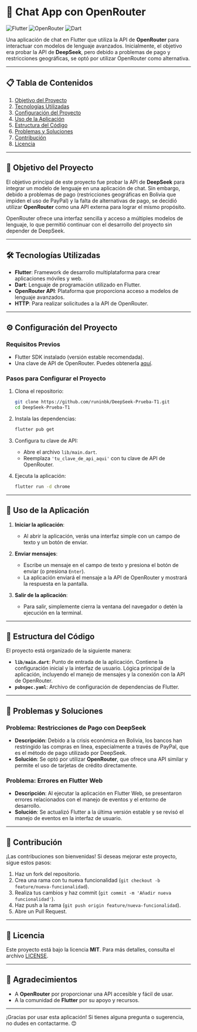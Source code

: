 
# 🚀 Chat App con OpenRouter

![Flutter](https://img.shields.io/badge/Flutter-02569B?style=for-the-badge&logo=flutter&logoColor=white)
![OpenRouter](https://img.shields.io/badge/OpenRouter-000000?style=for-the-badge&logo=openai&logoColor=white)
![Dart](https://img.shields.io/badge/Dart-0175C2?style=for-the-badge&logo=dart&logoColor=white)

Una aplicación de chat en Flutter que utiliza la API de **OpenRouter** para interactuar con modelos de lenguaje avanzados. Inicialmente, el objetivo era probar la API de **DeepSeek**, pero debido a problemas de pago y restricciones geográficas, se optó por utilizar OpenRouter como alternativa.

---

## 📋 Tabla de Contenidos

1. [Objetivo del Proyecto](#-objetivo-del-proyecto)
2. [Tecnologías Utilizadas](#-tecnologías-utilizadas)
3. [Configuración del Proyecto](#-configuración-del-proyecto)
4. [Uso de la Aplicación](#-uso-de-la-aplicación)
5. [Estructura del Código](#-estructura-del-código)
6. [Problemas y Soluciones](#-problemas-y-soluciones)
7. [Contribución](#-contribución)
8. [Licencia](#-licencia)

---

## 🎯 Objetivo del Proyecto

El objetivo principal de este proyecto fue probar la API de **DeepSeek** para integrar un modelo de lenguaje en una aplicación de chat. Sin embargo, debido a problemas de pago (restricciones geográficas en Bolivia que impiden el uso de PayPal) y la falta de alternativas de pago, se decidió utilizar **OpenRouter** como una API externa para lograr el mismo propósito.

OpenRouter ofrece una interfaz sencilla y acceso a múltiples modelos de lenguaje, lo que permitió continuar con el desarrollo del proyecto sin depender de DeepSeek.

---

## 🛠 Tecnologías Utilizadas

- **Flutter**: Framework de desarrollo multiplataforma para crear aplicaciones móviles y web.
- **Dart**: Lenguaje de programación utilizado en Flutter.
- **OpenRouter API**: Plataforma que proporciona acceso a modelos de lenguaje avanzados.
- **HTTP**: Para realizar solicitudes a la API de OpenRouter.

---

## ⚙ Configuración del Proyecto

### Requisitos Previos

- Flutter SDK instalado (versión estable recomendada).
- Una clave de API de OpenRouter. Puedes obtenerla [aquí](https://openrouter.ai/).

### Pasos para Configurar el Proyecto

1. Clona el repositorio:
   ```bash
   git clone https://github.com/runinbk/DeepSeek-Prueba-T1.git
   cd DeepSeek-Prueba-T1
   ```

2. Instala las dependencias:
   ```bash
   flutter pub get
   ```

3. Configura tu clave de API:
   - Abre el archivo `lib/main.dart`.
   - Reemplaza `'tu_clave_de_api_aqui'` con tu clave de API de OpenRouter.

4. Ejecuta la aplicación:
   ```bash
   flutter run -d chrome
   ```

---

## 📱 Uso de la Aplicación

1. **Iniciar la aplicación**:
   - Al abrir la aplicación, verás una interfaz simple con un campo de texto y un botón de enviar.

2. **Enviar mensajes**:
   - Escribe un mensaje en el campo de texto y presiona el botón de enviar (o presiona `Enter`).
   - La aplicación enviará el mensaje a la API de OpenRouter y mostrará la respuesta en la pantalla.

3. **Salir de la aplicación**:
   - Para salir, simplemente cierra la ventana del navegador o detén la ejecución en la terminal.

---

## 🧩 Estructura del Código

El proyecto está organizado de la siguiente manera:

- **`lib/main.dart`**: Punto de entrada de la aplicación. Contiene la configuración inicial y la interfaz de usuario. Lógica principal de la aplicación, incluyendo el manejo de mensajes y la conexión con la API de OpenRouter.
- **`pubspec.yaml`**: Archivo de configuración de dependencias de Flutter.

---

## 🚨 Problemas y Soluciones

### Problema: Restricciones de Pago con DeepSeek
- **Descripción**: Debido a la crisis económica en Bolivia, los bancos han restringido las compras en línea, especialmente a través de PayPal, que es el método de pago utilizado por DeepSeek.
- **Solución**: Se optó por utilizar **OpenRouter**, que ofrece una API similar y permite el uso de tarjetas de crédito directamente.

### Problema: Errores en Flutter Web
- **Descripción**: Al ejecutar la aplicación en Flutter Web, se presentaron errores relacionados con el manejo de eventos y el entorno de desarrollo.
- **Solución**: Se actualizó Flutter a la última versión estable y se revisó el manejo de eventos en la interfaz de usuario.

---

## 🤝 Contribución

¡Las contribuciones son bienvenidas! Si deseas mejorar este proyecto, sigue estos pasos:

1. Haz un fork del repositorio.
2. Crea una rama con tu nueva funcionalidad (`git checkout -b feature/nueva-funcionalidad`).
3. Realiza tus cambios y haz commit (`git commit -m 'Añadir nueva funcionalidad'`).
4. Haz push a la rama (`git push origin feature/nueva-funcionalidad`).
5. Abre un Pull Request.

---

## 📜 Licencia

Este proyecto está bajo la licencia **MIT**. Para más detalles, consulta el archivo [LICENSE](LICENSE).

---

## 🙏 Agradecimientos

- A **OpenRouter** por proporcionar una API accesible y fácil de usar.
- A la comunidad de **Flutter** por su apoyo y recursos.

---

¡Gracias por usar esta aplicación! Si tienes alguna pregunta o sugerencia, no dudes en contactarme. 😊

